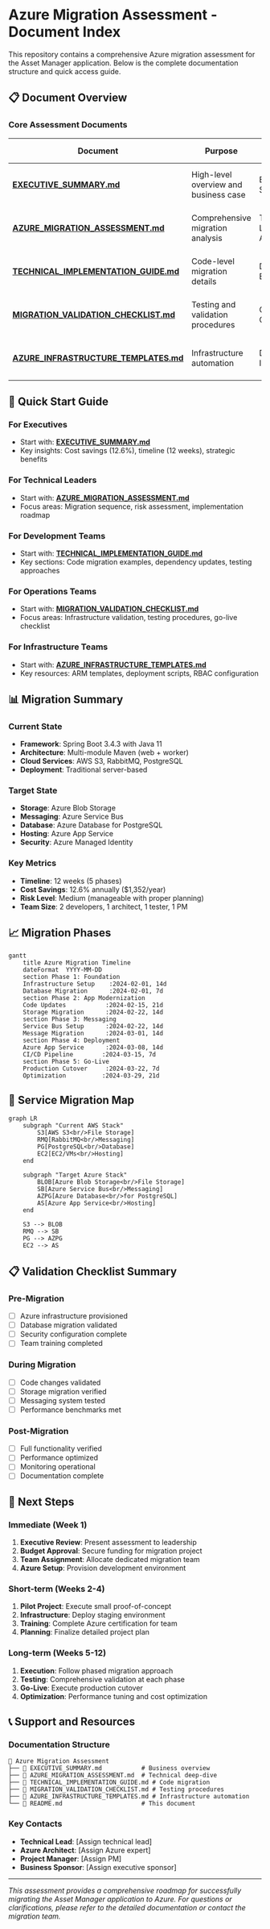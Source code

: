 # Azure Migration Assessment - Document Index

This repository contains a comprehensive Azure migration assessment for the Asset Manager application. Below is the complete documentation structure and quick access guide.

## 📋 Document Overview

### Core Assessment Documents

| Document | Purpose | Audience | Key Content |
|----------|---------|----------|-------------|
| **[EXECUTIVE_SUMMARY.md](./EXECUTIVE_SUMMARY.md)** | High-level overview and business case | Executives, Stakeholders | Business benefits, costs, timeline |
| **[AZURE_MIGRATION_ASSESSMENT.md](./AZURE_MIGRATION_ASSESSMENT.md)** | Comprehensive migration analysis | Technical Leaders, Architects | Detailed migration plan, architecture |
| **[TECHNICAL_IMPLEMENTATION_GUIDE.md](./TECHNICAL_IMPLEMENTATION_GUIDE.md)** | Code-level migration details | Developers, Engineers | Code examples, API changes |
| **[MIGRATION_VALIDATION_CHECKLIST.md](./MIGRATION_VALIDATION_CHECKLIST.md)** | Testing and validation procedures | QA, Operations | Validation steps, testing procedures |
| **[AZURE_INFRASTRUCTURE_TEMPLATES.md](./AZURE_INFRASTRUCTURE_TEMPLATES.md)** | Infrastructure automation | DevOps, Infrastructure | ARM templates, deployment scripts |

## 🎯 Quick Start Guide

### For Executives
- Start with: **[EXECUTIVE_SUMMARY.md](./EXECUTIVE_SUMMARY.md)**
- Key insights: Cost savings (12.6%), timeline (12 weeks), strategic benefits

### For Technical Leaders
- Start with: **[AZURE_MIGRATION_ASSESSMENT.md](./AZURE_MIGRATION_ASSESSMENT.md)**
- Focus areas: Migration sequence, risk assessment, implementation roadmap

### For Development Teams
- Start with: **[TECHNICAL_IMPLEMENTATION_GUIDE.md](./TECHNICAL_IMPLEMENTATION_GUIDE.md)**
- Key sections: Code migration examples, dependency updates, testing approaches

### For Operations Teams
- Start with: **[MIGRATION_VALIDATION_CHECKLIST.md](./MIGRATION_VALIDATION_CHECKLIST.md)**
- Focus areas: Infrastructure validation, testing procedures, go-live checklist

### For Infrastructure Teams
- Start with: **[AZURE_INFRASTRUCTURE_TEMPLATES.md](./AZURE_INFRASTRUCTURE_TEMPLATES.md)**
- Key resources: ARM templates, deployment scripts, RBAC configuration

## 📊 Migration Summary

### Current State
- **Framework**: Spring Boot 3.4.3 with Java 11
- **Architecture**: Multi-module Maven (web + worker)
- **Cloud Services**: AWS S3, RabbitMQ, PostgreSQL
- **Deployment**: Traditional server-based

### Target State
- **Storage**: Azure Blob Storage
- **Messaging**: Azure Service Bus
- **Database**: Azure Database for PostgreSQL
- **Hosting**: Azure App Service
- **Security**: Azure Managed Identity

### Key Metrics
- **Timeline**: 12 weeks (5 phases)
- **Cost Savings**: 12.6% annually ($1,352/year)
- **Risk Level**: Medium (manageable with proper planning)
- **Team Size**: 2 developers, 1 architect, 1 tester, 1 PM

## 📈 Migration Phases

```mermaid
gantt
    title Azure Migration Timeline
    dateFormat  YYYY-MM-DD
    section Phase 1: Foundation
    Infrastructure Setup    :2024-02-01, 14d
    Database Migration      :2024-02-01, 7d
    section Phase 2: App Modernization
    Code Updates           :2024-02-15, 21d
    Storage Migration      :2024-02-22, 14d
    section Phase 3: Messaging
    Service Bus Setup      :2024-02-22, 14d
    Message Migration      :2024-03-01, 14d
    section Phase 4: Deployment
    Azure App Service      :2024-03-08, 14d
    CI/CD Pipeline        :2024-03-15, 7d
    section Phase 5: Go-Live
    Production Cutover     :2024-03-22, 7d
    Optimization          :2024-03-29, 21d
```

## 🔄 Service Migration Map

```mermaid
graph LR
    subgraph "Current AWS Stack"
        S3[AWS S3<br/>File Storage]
        RMQ[RabbitMQ<br/>Messaging]
        PG[PostgreSQL<br/>Database]
        EC2[EC2/VMs<br/>Hosting]
    end
    
    subgraph "Target Azure Stack"
        BLOB[Azure Blob Storage<br/>File Storage]
        SB[Azure Service Bus<br/>Messaging]
        AZPG[Azure Database<br/>for PostgreSQL]
        AS[Azure App Service<br/>Hosting]
    end
    
    S3 --> BLOB
    RMQ --> SB
    PG --> AZPG
    EC2 --> AS
```

## 📋 Validation Checklist Summary

### Pre-Migration
- [ ] Azure infrastructure provisioned
- [ ] Database migration validated
- [ ] Security configuration complete
- [ ] Team training completed

### During Migration
- [ ] Code changes validated
- [ ] Storage migration verified
- [ ] Messaging system tested
- [ ] Performance benchmarks met

### Post-Migration
- [ ] Full functionality verified
- [ ] Performance optimized
- [ ] Monitoring operational
- [ ] Documentation complete

## 🚀 Next Steps

### Immediate (Week 1)
1. **Executive Review**: Present assessment to leadership
2. **Budget Approval**: Secure funding for migration project
3. **Team Assignment**: Allocate dedicated migration team
4. **Azure Setup**: Provision development environment

### Short-term (Weeks 2-4)
1. **Pilot Project**: Execute small proof-of-concept
2. **Infrastructure**: Deploy staging environment
3. **Training**: Complete Azure certification for team
4. **Planning**: Finalize detailed project plan

### Long-term (Weeks 5-12)
1. **Execution**: Follow phased migration approach
2. **Testing**: Comprehensive validation at each phase
3. **Go-Live**: Execute production cutover
4. **Optimization**: Performance tuning and cost optimization

## 📞 Support and Resources

### Documentation Structure
```
📁 Azure Migration Assessment
├── 📄 EXECUTIVE_SUMMARY.md           # Business overview
├── 📄 AZURE_MIGRATION_ASSESSMENT.md  # Technical deep-dive
├── 📄 TECHNICAL_IMPLEMENTATION_GUIDE.md # Code migration
├── 📄 MIGRATION_VALIDATION_CHECKLIST.md # Testing procedures
├── 📄 AZURE_INFRASTRUCTURE_TEMPLATES.md # Infrastructure automation
└── 📄 README.md                      # This document
```

### Key Contacts
- **Technical Lead**: [Assign technical lead]
- **Azure Architect**: [Assign Azure expert]
- **Project Manager**: [Assign PM]
- **Business Sponsor**: [Assign executive sponsor]

---

*This assessment provides a comprehensive roadmap for successfully migrating the Asset Manager application to Azure. For questions or clarifications, please refer to the detailed documentation or contact the migration team.*
